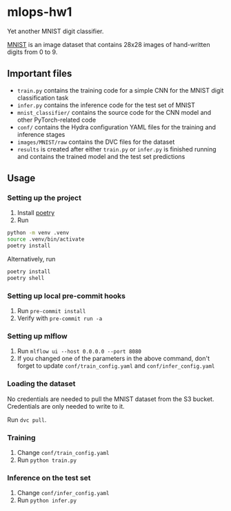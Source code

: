 # mlops-hw1
Yet another MNIST digit classifier.

[MNIST](https://en.wikipedia.org/wiki/MNIST_database) is an image dataset that
contains 28x28 images of hand-written digits from 0 to 9.

## Important files
- `train.py` contains the training code for a simple CNN for the MNIST digit classification task
- `infer.py` contains the inference code for the test set of MNIST
- `mnist_classifier/` contains the source code for the CNN model and other PyTorch-related code
- `conf/` contains the Hydra configuration YAML files for the training and inference stages
- `images/MNIST/raw` contains the DVC files for the dataset
- `results` is created after either `train.py` or `infer.py` is finished running
and contains the trained model and the test set predictions

## Usage
### Setting up the project
1. Install [poetry](https://python-poetry.org/docs/#installing-with-the-official-installer)
2. Run
```bash
python -m venv .venv
source .venv/bin/activate
poetry install
```

Alternatively, run
```bash
poetry install
poetry shell
```

### Setting up local pre-commit hooks
1. Run `pre-commit install`
2. Verify with `pre-commit run -a`

### Setting up mlflow
1. Run `mlflow ui --host 0.0.0.0 --port 8080`
2. If you changed one of the parameters in the above command,
don't forget to update `conf/train_config.yaml` and `conf/infer_config.yaml`

### Loading the dataset
No credentials are needed to pull the MNIST dataset from the S3 bucket.
Credentials are only needed to write to it.

Run `dvc pull`.

### Training
1. Change `conf/train_config.yaml`
2. Run `python train.py`

### Inference on the test set
1. Change `conf/infer_config.yaml`
2. Run `python infer.py`
